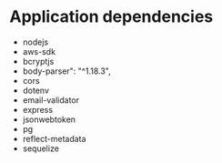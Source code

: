 # Application dependencies
* nodejs
* aws-sdk
* bcryptjs
* body-parser": "^1.18.3",
* cors
* dotenv
* email-validator
* express
* jsonwebtoken
* pg
* reflect-metadata
* sequelize
